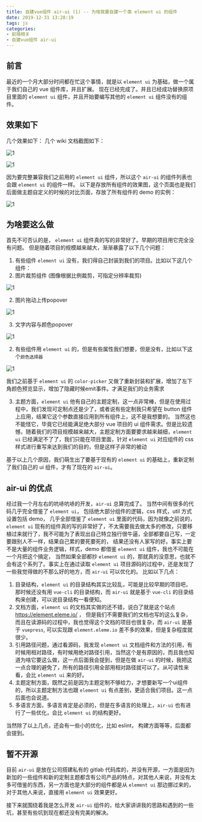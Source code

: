 ```yaml
---
title: 自建vue组件 air-ui (1) -- 为啥我要自建一个类 element ui 的组件 
date: 2019-12-31 13:28:19
tags: js
categories: 
- 前端相关
- 自建vue组件 air-ui
---
```

## 前言
最近的一个月大部分时间都在忙这个事情，就是以 `element ui` 为基础，做一个属于我们自己的 vue 组件库，并且扩展。 现在已经完成了。并且已经成功替换原项目里面的 `element ui` 组件，并且开始要编写其他的 `element ui` 组件没有的组件。

## 效果如下
几个效果如下： 几个 wiki 文档截图如下：

![1](1.png)

![1](2.png)

因为要完整兼容我们之前用的 `element ui` 组件，所以这个 `air-ui` 的组件列表也会跟 `element ui` 的组件一样。 以下是存放所有组件的效果图，这个页面也是我们后面做主题自定义的时候的对比页面，存放了所有组件的 demo 的实例：

![1](1.gif)

<!--more-->
## 为啥要这么做
首先不可否认的是， `element ui` 组件真的写的非常好了。早期的项目用它完全没有问题。 但是随着项目的规模越来越大，渐渐暴露了以下几个问题：
1. 有些组件 `element ui` 没有，我们得自己封装到我们的项目。比如以下这几个组件：
  1. 图片裁剪组件 (图像根据比例裁剪，可指定分辨率裁剪)
  
  ![1](3.png)

  2. 图片拖动上传popover

  ![1](4.png)
  
  3. 文字内容与颜色popover

  ![1](5.png)

2. 有些组件用 `element ui` 的，但是有些属性我们想要，但是没有，比如以下这个`颜色选择器`

  ![1](6.png)

我们之前基于 `element ui` 的 `color-picker` 又做了重新封装和扩展，增加了左下角颜色预览显示，增加了隐藏时候emit事件。才满足我们的业务需求

3. 主题方面，`element ui` 他有自己的主题定制，这一点非常棒，但是在使用过程中，我们发现可定制点还是少了，或者说有些定制我只希望在 button 组件上应用，结果它这个参数直接应用到所有组件上，这不是我想要的。 当然这也不能怪它，毕竟它已经能满足绝大部分 vue 项目的 ui 组件需求。但是比较遗憾，随着我们的项目规模越来越大，主题定制方面要要求越来越细，`element ui` 已经满足不了了，我们只能在项目里面，针对 `element ui` 对应组件的 css 样式进行重写来达到我们的目的，但是这样子非常的被动

基于以上几个原因，我们萌生出了要基于现有的 `element ui` 的基础上，重新定制了我们自己的 ui 组件，才有了现在的 `air-ui`。

## air-ui 的优点
经过我一个月左右的吭哧吭哧的开发，`air-ui` 总算完成了。 当然中间有很多的代码几乎完全借鉴了 `element ui`， 包括绝大部分组件的逻辑，css 样式，util 方式 设置包括 demo， 几乎全部借鉴了 `element ui` 里面的代码，因为就像之前说的，`element ui` 现有的组件真的写的非常好了，不太需要我去做太多的修改，只要移植过来就行了，我不可能为了表现出自己特立独行很牛逼，全部都要自己写，一定要跟别人不一样，结果自己累的要死要死的， 结果还没有人家写的好。事实上要不是大量的组件业务逻辑，样式，demo 都借鉴 `element ui` 组件，我也不可能在一个月把这个搞定， 当然如果全部都抄 `element ui` 的，那就真的没意思，也就不会有这个系列了。事实上在通过读取 `element ui` 项目源码的过程中，还是发现了一些我觉得做的不那么好的地方，而 `air-ui` 可以优化的。 比如以下几点：

1. 目录结构，`element ui` 的目录结构其实比较乱，可能是比较早期的项目吧，那时候还没有用 `vue-cli` 的目录结构，而 `air-ui` 就是基于 `vue-cli` 的目录结构来创建，可以说目录结构一看便知。
2. 文档方面，`element ui` 的文档其实做的还不错，说白了就是这个站点 https://element.eleme.io/ ， 但是我们不需要我们的文档也写的这么复杂，而且在读源码的过程中，我也觉得这个文档的项目也很复杂，而 `air-ui` 是基于 `vuepress`, 可以实现跟 `element.eleme.io` 差不多的效果，但是复杂程度就很少。
3. 引用路径问题，通过看源码，我发现 `element ui` 文档组件和方法的引用，有时候用相对路径，有时候用绝对路径引用，当然这个是有原因的，而且我也知道为啥它要这么做，这一点后面我会提到，但是在做 `air-ui` 的时候，我把这一点合理的避免了，所有的路径引用全部用相对路径就可以了。从可读性来看，会比 `element ui` 来的好。
4. 主题定制方面，既然之前是因为主题定制不够给力，才想要新写一个ui组件的，所以主题定制方法也跟 `element ui` 有点差别，更适合我们项目。这一点后面也会说道。
5. 多语言方面，多语言肯定是必须的，但是在多语言的处理上，`air-ui` 也有进行了一些优化，会比 `element ui` 的结构更好。

当然除了以上几点，还会有一些小的优化，比如  eslint， 构建方面等等，后面都会提到。

## 暂不开源
目前 `air-ui` 是放在公司搭建私有的 gitlab 代码库的，并没有开源，一方面是因为新加的一些组件和新的定制主题都含有公司产品的特点，对其他人来说，并没有太多可借鉴的东西，另一方面也是大部分的组件都是从 `element ui` 那边挪过来的，对于其他人来说，直接用 `element ui` 效果更好。

接下来就围绕着我是怎么开发 `air-ui` 组件的，给大家讲讲我的思路和遇到的一些坑，甚至有些坑到现在都还没有完美的解决。















